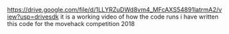 https://drive.google.com/file/d/1LLYRZuDWd8vm4_MFcAXS54891latrmA2/view?usp=drivesdk
it is a working video of how the code runs
i have written this code for the movehack competition 2018
